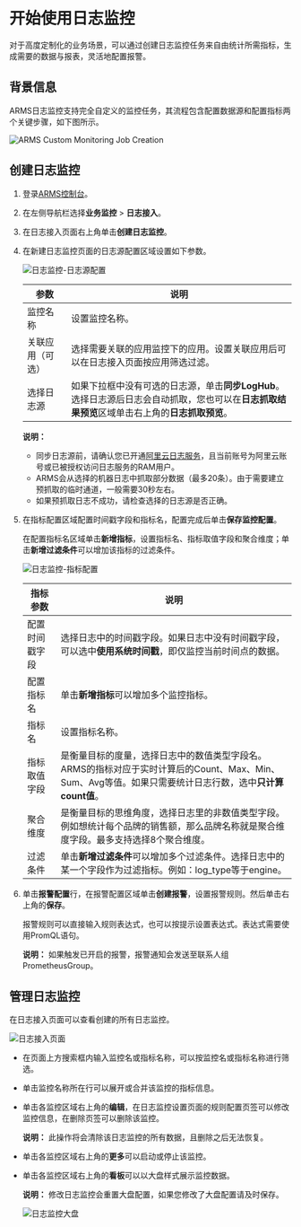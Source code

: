 # 开始使用日志监控

对于高度定制化的业务场景，可以通过创建日志监控任务来自由统计所需指标，生成需要的数据与报表，灵活地配置报警。

## 背景信息

ARMS日志监控支持完全自定义的监控任务，其流程包含配置数据源和配置指标两个关键步骤，如下图所示。

![ARMS Custom Monitoring Job Creation](../images/p44527.png "日志监控任务的创建流程")

## 创建日志监控

1.  登录[ARMS控制台](https://arms-intl.console.aliyun.com/)。
2.  在左侧导航栏选择**业务监控** \> **日志接入**。
3.  在日志接入页面右上角单击**创建日志监控**。
4.  在新建日志监控页面的日志源配置区域设置如下参数。

    ![日志监控-日志源配置](https://static-aliyun-doc.oss-accelerate.aliyuncs.com/assets/img/zh-CN/8116896061/p187413.png)

    |参数|说明|
    |--|--|
    |监控名称|设置监控名称。|
    |关联应用（可选）|选择需要关联的应用监控下的应用。设置关联应用后可以在日志接入页面按应用筛选过滤。|
    |选择日志源|如果下拉框中没有可选的日志源，单击**同步LogHub**。选择日志源后日志会自动抓取，您也可以在**日志抓取结果预览**区域单击右上角的**日志抓取预览**。 |

    **说明：**

    -   同步日志源前，请确认您已开通[阿里云日志服务](https://www.aliyun.com/product/sls?spm=a2c4g.11186623.2.11.102f5facwFucs7)，且当前账号为阿里云账号或已被授权访问日志服务的RAM用户。
    -   ARMS会从选择的机器日志中抓取部分数据（最多20条）。由于需要建立预抓取的临时通道，一般需要30秒左右。
    -   如果预抓取日志不成功，请检查选择的日志源是否正确。
5.  在指标配置区域配置时间戳字段和指标名，配置完成后单击**保存监控配置**。

    在配置指标名区域单击**新增指标**，设置指标名、指标取值字段和聚合维度；单击**新增过滤条件**可以增加该指标的过滤条件。

    ![日志监控-指标配置](https://static-aliyun-doc.oss-accelerate.aliyuncs.com/assets/img/zh-CN/8116896061/p187417.png)

    |指标参数|说明|
    |----|--|
    |配置时间戳字段|选择日志中的时间戳字段。如果日志中没有时间戳字段，可以选中**使用系统时间戳**，即仅监控当前时间点的数据。|
    |配置指标名|单击**新增指标**可以增加多个监控指标。|
    |指标名|设置指标名称。|
    |指标取值字段|是衡量目标的度量，选择日志中的数值类型字段名。ARMS的指标对应于实时计算后的Count、Max、Min、Sum、Avg等值。如果只需要统计日志行数，选中**只计算count值**。|
    |聚合维度|是衡量目标的思维角度，选择日志里的非数值类型字段。例如想统计每个品牌的销售额，那么品牌名称就是聚合维度字段。最多支持选择8个聚合维度。|
    |过滤条件|单击**新增过滤条件**可以增加多个过滤条件。选择日志中的某一个字段作为过滤指标。例如：log\_type等于engine。 |

6.  单击**报警配置**行，在报警配置区域单击**创建报警**，设置报警规则。然后单击右上角的**保存**。

    报警规则可以直接输入规则表达式，也可以按提示设置表达式。表达式需要使用PromQL语句。

    **说明：** 如果触发已开启的报警，报警通知会发送至联系人组PrometheusGroup。


## 管理日志监控

在日志接入页面可以查看创建的所有日志监控。

![日志接入页面](https://static-aliyun-doc.oss-accelerate.aliyuncs.com/assets/img/zh-CN/8116896061/p187708.png)

-   在页面上方搜索框内输入监控名或指标名称，可以按监控名或指标名称进行筛选。
-   单击监控名称所在行可以展开或合并该监控的指标信息。
-   单击各监控区域右上角的**编辑**，在日志监控设置页面的规则配置页签可以修改监控信息，在删除页签可以删除该监控。

    **说明：** 此操作将会清除该日志监控的所有数据，且删除之后无法恢复。

-   单击各监控区域右上角的**更多**可以启动或停止该监控。
-   单击各监控区域右上角的**看板**可以以大盘样式展示监控数据。

    **说明：** 修改日志监控会重置大盘配置，如果您修改了大盘配置请及时保存。

    ![日志监控大盘](https://static-aliyun-doc.oss-accelerate.aliyuncs.com/assets/img/zh-CN/8116896061/p187383.png)



